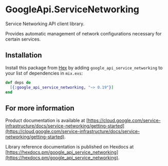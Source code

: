 # GoogleApi.ServiceNetworking

Service Networking API client library.

Provides automatic management of network configurations necessary for certain services.

## Installation

Install this package from [Hex](https://hex.pm) by adding
`google_api_service_networking` to your list of dependencies in `mix.exs`:

```elixir
def deps do
  [{:google_api_service_networking, "~> 0.19"}]
end
```

## For more information

Product documentation is available at [https://cloud.google.com/service-infrastructure/docs/service-networking/getting-started](https://cloud.google.com/service-infrastructure/docs/service-networking/getting-started).

Library reference documentation is published on Hexdocs at
[https://hexdocs.pm/google_api_service_networking](https://hexdocs.pm/google_api_service_networking).
